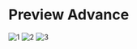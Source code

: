 # Preview Advance

![1](https://github.com/user-attachments/assets/b24fca05-4af0-4402-9ce3-c32258d78d15)
![2](https://github.com/user-attachments/assets/7ea69703-db0b-44af-937e-ce9ffb364086)
![3](https://github.com/user-attachments/assets/26300ee1-ac57-49e4-9711-4b77a893bd5c)
